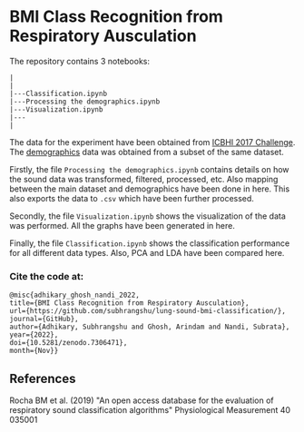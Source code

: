 # BMI Class Recognition from Respiratory Ausculation
The repository contains 3 notebooks:
```
|
|
|---Classification.ipynb
|---Processing the demographics.ipynb
|---Visualization.ipynb
|---
|
```
The data for the experiment have been obtained from [ICBHI 2017 Challenge](https://bhichallenge.med.auth.gr/ICBHI_2017_Challenge). The [demographics](https://bhichallenge.med.auth.gr/sites/default/files/ICBHI_final_database/ICBHI_Challenge_demographic_information.txt) data was obtained from a subset of the same dataset.

Firstly, the file `Processing the demographics.ipynb` contains details on how the sound data was transformed, filtered, processed, etc. Also mapping between the main dataset and demographics have been done in here. This also exports the data to `.csv` which have been further processed.

Secondly, the file `Visualization.ipynb` shows the visualization of the data was performed. All the graphs have been generated in here.

Finally, the file `Classification.ipynb` shows the classification performance for all different data types. Also, PCA and LDA have been compared here.

### Cite the code at:
```
@misc{adhikary_ghosh_nandi_2022,
title={BMI Class Recognition from Respiratory Ausculation},
url={https://github.com/subhrangshu/lung-sound-bmi-classification/},
journal={GitHub},
author={Adhikary, Subhrangshu and Ghosh, Arindam and Nandi, Subrata},
year={2022},
doi={10.5281/zenodo.7306471},
month={Nov}} 
```


## References
Rocha BM et al. (2019) "An open access database for the evaluation of respiratory sound classification algorithms" Physiological Measurement 40 035001
